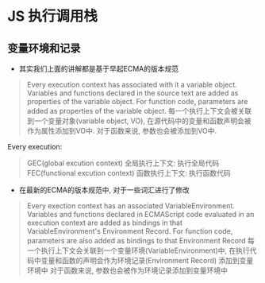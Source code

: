 # JS 执行调用栈

## 变量环境和记录

- 其实我们上面的讲解都是基于早起ECMA的版本规范

> Every execution context has associated with it a variable object.
> Variables and functions declared in the source text are added as properties of the variable object.
> For function code, parameters are added as properties of the variable object.
> 每一个执行上下文会被关联到一个变量对象(variable object, VO), 在源代码中的变量和函数声明会被作为属性添加到VO中.
> 对于函数来说, 参数也会被添加到VO中.

Every execution:

> GEC(global excution context) 全局执行上下文: 执行全局代码
> FEC(functional excution context) 函数执行上下文: 执行函数代码

- 在最新的ECMA的版本规范中, 对于一些词汇进行了修改

> Every exection context has an associated VariableEnvironment. Variables and functions declared in ECMAScript
> code evaluated in an execution context are added as bindings in that VariableEnvironment's Environment Record.
> For function code, parameters are also added as bindings to that Environment Record
> 每一个执行上下文会关联到一个变量环境(VariableEnvironment)中, 在执行代码中变量和函数的声明会作为环境记录(Environment Record) 添加到变量环境中
> 对于函数来说, 参数也会被作为环境记录添加到变量环境中